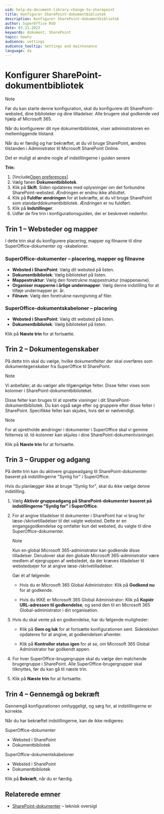 ```yaml
---
uid: help-da-document-library-change-to-sharepoint
title: Konfigurer SharePoint-dokumentbibliotek
description: Konfigurer SharePoint-dokumentbibliotek
author: SuperOffice RnD
date: 03.21.2023
keywords: dokument, SharePoint
topic: howto
audience: settings
audience_tooltip: Settings and maintenance
language: da
---
```


# Konfigurer SharePoint-dokumentbibliotek

> [!NOTE]
> Før du kan starte denne konfiguration, skal du konfigurere dit SharePoint-websted, dine biblioteker og dine tilladelser. Alle brugere skal godkende ved hjælp af Microsoft 365.

Når du konfigurerer dit nye dokumentbibliotek, viser administratoren en mellemliggende tilstand.

Når du er færdig og har bekræftet, at du vil bruge SharePoint, ændres tilstanden i Administrator til Microsoft SharePoint Online.

Det er muligt at ændre nogle af indstillingerne i guiden senere

**Trin:**

1. [!include[Open preferences](../includes/open-preferences.md)]
2. Vælg fanen **Dokumentbibliotek**.
3. Klik på **Skift**. Siden opdateres med oplysninger om det forbundne SharePoint-websted. Ændringen er endnu ikke afsluttet.
4. Klik på **Fuldfør ændringen** for at bekræfte, at du vil bruge SharePoint som standarddokumentbibliotek. Ændringen er nu fuldført.
5. Klik på **Indstillinger**.
6. Udfør de fire trin i konfigurationsguiden, der er beskrevet nedenfor.

## Trin 1 – Websteder og mapper

I dette trin skal du konfigurere placering, mapper og filnavne til dine SuperOffice-dokumenter og -skabeloner.

### SuperOffice-dokumenter – placering, mapper og filnavne

* **Websted i SharePoint**: Vælg dit websted på listen.
* **Dokumentbibliotek**: Vælg biblioteket på listen.
* **Mappestruktur**: Vælg den foretrukne mappestruktur (mappenavne).
* **Organiser mapperne i årlige undermapper**: Vælg denne indstilling for at tilføje undermapper pr. år.
* **Filnavn**: Vælg den foretrukne navngivning af filer.

### SuperOffice-dokumentskabeloner – placering

* **Websted i SharePoint**: Vælg dit websted på listen.
* **Dokumentbibliotek**: Vælg biblioteket på listen.

Klik på **Næste trin** for at fortsætte.

## Trin 2 – Dokumentegenskaber

På dette trin skal du vælge, hvilke dokumentfelter der skal overføres som dokumentegenskaber fra SuperOffice til SharePoint.

> [!NOTE]
> Vi anbefaler, at du vælger alle tilgængelige felter. Disse felter vises som kolonner i SharePoint-dokumentbiblioteket.

Disse felter kan bruges til at oprette visninger i dit SharePoint-dokumentbibliotek. Du kan også søge efter og gruppere efter disse felter i SharePoint. Specifikke felter kan skjules, hvis det er nødvendigt.

> [!NOTE]
> For at opretholde ændringer i dokumenter i SuperOffice skal vi gemme felternes id. Id-kolonner kan skjules i dine SharePoint-dokumentvisninger.

Klik på **Næste trin** for at fortsætte.

## Trin 3 – Grupper og adgang

På dette trin kan du aktivere gruppeadgang til SharePoint-dokumenter baseret på indstillingerne "Synlig for" i SuperOffice.

Hvis du planlægger ikke at bruge "Synlig for", skal du ikke vælge denne indstilling.

1. Vælg **Aktivér gruppeadgang på SharePoint-dokumenter baseret på indstillingerne "Synlig for" i SuperOffice**.

2. For at angive tilladelser til dokumenter i SharePoint har vi brug for læse-/skrivetilladelser til det valgte websted. Dette er en engangsgodkendelse og omfatter kun det websted, du valgte til dine SuperOffice-dokumenter.

    > [!NOTE]
    > Kun en global Microsoft 365-administrator kan godkende disse tilladelser. Derudover skal den globale Microsoft 365-administrator være medlem af ejergruppen af webstedet, da der kræves tilladelser til webstedsejer for at angive læse-/skrivetilladelser.

    Gør ét af følgende:

    * Hvis du er Microsoft 365 Global Administrator: Klik på **Godkend nu** for at godkende.

    * Hvis du IKKE er Microsoft 365 Global Administrator: Klik på **Kopiér URL-adressen til godkendelse**, og send den til en Microsoft 365 Global-administrator i din organisation.

3. Hvis du skal vente på en godkendelse, har du følgende muligheder:

    * Klik på **Gem og luk** for at fortsætte konfigurationen sent. Sideteksten opdateres for at angive, at godkendelsen afventer.

    * Klik på **Kontroller status igen** for at se, om Microsoft 365 Global Administrator har godkendt appen.

4. For hver SuperOffice-brugergruppe skal du vælge den matchende brugergruppe i SharePoint. Alle SuperOffice-brugergrupper skal tilknyttes, før du kan gå til næste trin.

5. Klik på **Næste trin** for at fortsætte.

## Trin 4 – Gennemgå og bekræft

Gennemgå konfigurationen omhyggeligt, og sørg for, at indstillingerne er korrekte.

Når du har bekræftet indstillingerne, kan de ikke redigeres:

SuperOffice-dokumenter

* Websted i SharePoint
* Dokumentbibliotek

SuperOffice-dokumentskabeloner

* Websted i SharePoint
* Dokumentbibliotek

Klik på **Bekræft**, når du er færdig.

## Relaterede emner

* [SharePoint-dokumenter][1] – teknisk oversigt

<!-- Referenced links -->
[1]: ../../../../../en/document/cloud/sharepoint-documents/index.md

<!-- Referenced images -->
